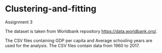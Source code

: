# Clustering-and-fitting
Assignment 3

The dataset is taken from Worldbank repository https://data.worldbank.org/.

The CSV files containing GDP per capita and Average schooling years are used for the analysis. 
The CSV files contain data from 1960 to 2017.
